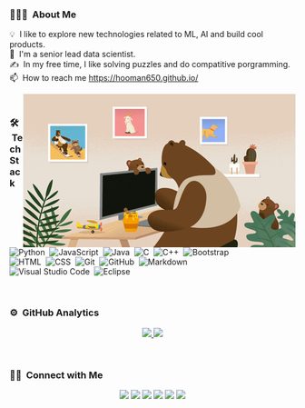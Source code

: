 <!---
hooman-bayer/hooman-bayer is a ✨ special ✨ repository because its `README.md` (this file) appears on your GitHub profile.
You can click the Preview link to take a look at your changes.
--->


<!-- ## 👋 &nbsp;Hey there! I'm Hooman -->

### 👨🏻‍💻 &nbsp;About Me
💡 &nbsp;I like to explore new technologies related to ML, AI and build cool products.\
🌱 &nbsp;I'm a senior lead data scientist.\
✍️ &nbsp;In my free time, I like solving puzzles and do compatitive porgramming.\
📫 &nbsp;How to reach me https://hooman650.github.io/


<img alt="Bear coder" src="./giphy.gif" align="right"/>

<br>



### 🛠 &nbsp;Tech Stack

![Python](https://img.shields.io/badge/-Python-05122A?style=flat&logo=python)&nbsp;
![JavaScript](https://img.shields.io/badge/-JavaScript-05122A?style=flat&logo=javascript)&nbsp;
![Java](https://img.shields.io/badge/-Java-05122A?style=flat&logo=Java&logoColor=FFA518)&nbsp;
![C](https://img.shields.io/badge/-C-05122A?style=flat&logo=C&logoColor=A8B9CC)&nbsp;
![C++](https://img.shields.io/badge/-C++-05122A?style=flat&logo=C%2B%2B&logoColor=00599C)&nbsp;
![Bootstrap](https://img.shields.io/badge/-Bootstrap-05122A?style=flat&logo=bootstrap&logoColor=563D7C)\
![HTML](https://img.shields.io/badge/-HTML-05122A?style=flat&logo=HTML5)&nbsp;
![CSS](https://img.shields.io/badge/-CSS-05122A?style=flat&logo=CSS3&logoColor=1572B6)&nbsp;
![Git](https://img.shields.io/badge/-Git-05122A?style=flat&logo=git)&nbsp;
![GitHub](https://img.shields.io/badge/-GitHub-05122A?style=flat&logo=github)&nbsp;
![Markdown](https://img.shields.io/badge/-Markdown-05122A?style=flat&logo=markdown)\
![Visual Studio Code](https://img.shields.io/badge/-Visual%20Studio%20Code-05122A?style=flat&logo=visual-studio-code&logoColor=007ACC)&nbsp;
![Eclipse](https://img.shields.io/badge/-Eclipse-05122A?style=flat&logo=eclipse-ide&logoColor=2C2255)

<br>

### ⚙️ &nbsp;GitHub Analytics

<p align="center">
<a href="https://github.com/hooman650">
  <img height="180em" src="https://github-readme-stats-eight-theta.vercel.app/api?username=hooman650&show_icons=true&theme=algolia&include_all_commits=true&count_private=true"/>
  <img height="180em" src="https://github-readme-stats-eight-theta.vercel.app/api/top-langs/?username=hooman650&layout=compact&langs_count=8&theme=algolia"/>
</a>
</p>

<br>

### 🤝🏻 &nbsp;Connect with Me
<p align="center">
<a href="https://hooman650.github.io/"><img src="https://img.shields.io/badge/-hooman650.github.io-3423A6?style=flat&logo=Google-Chrome&logoColor=white"/></a>
<a href="https://www.linkedin.com/in/hooman-sedghamiz-449b0838/"><img src="https://img.shields.io/badge/-hooman-sedghamiz-449b0838?style=flat&logo=Linkedin&logoColor=white"/></a>
<a href="https://instagram.com/hooman650"><img src="https://img.shields.io/badge/-@hooman650_-E4405F?style=flat&logo=Instagram&logoColor=white"/></a>
<a href="https://facebook.com/AVS1508"><img src="https://img.shields.io/badge/-@AVS1508-1877F2?style=flat&logo=Facebook&logoColor=white"/></a>
<a href="https://www.pinterest.ca/AVS1508"><img src="https://img.shields.io/badge/-@AVS1508-BD081C?style=flat&logo=Pinterest&logoColor=white"/></a>
<a href="https://www.behance.net/AVS1508"><img src="https://img.shields.io/badge/-@AVS1508-1769FF?style=flat&logo=Behance&logoColor=white"/></a>
</p>

